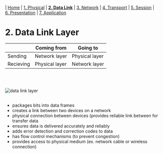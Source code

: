 | [Home](README.md) | [1. Physical](physical.md) | [**2. Data Link**](dataLink.md) | [3. Network](network.md) | [4. Transport](transport.md) | [5. Session](session.md) | [6. Presentation](presentation.md) | [7. Application](application.md)

# 2. Data Link Layer
| | Coming from | Going to |
| ----------- | ----------- | ----------- |
| Sending| Network layer | Physical layer |
| Recieving| Physical layer | Network  layer |

<br></br>

![data link layer][image1]
<br></br>
- packages bits into data frames
- creates a link between two devices on a network
- physical connection between devices (provides reliable link between for transfer data
- ensures data is delivered accurately and reliably
- adds error detection and correction codes to data
- has flow control mechanisms (to prevent congestion)
- provides access to physical medium (ex. network cable or wireless connection)

[image1]: https://www.lifewire.com/thmb/vya81bgeuHx5D3c2fbM6zvxK838=/750x0/filters:no_upscale():max_bytes(150000):strip_icc():format(webp)/layers-of-the-osi-model-illustrated-818017-finalv1-3-ct-9d3e1bf44a554e3db31f706201fc69f6.png
